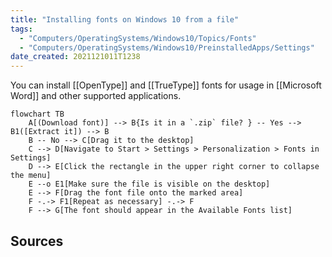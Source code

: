 ```yaml
---
title: "Installing fonts on Windows 10 from a file"
tags:
  - "Computers/OperatingSystems/Windows10/Topics/Fonts"
  - "Computers/OperatingSystems/Windows10/PreinstalledApps/Settings"
date_created: 2021121011T1238
---
```

You can install [[OpenType]] and [[TrueType]] fonts for usage in [[Microsoft Word]] and other supported applications.

```mermaid
flowchart TB
	A[(Download font)] --> B{Is it in a `.zip` file? } -- Yes --> B1([Extract it]) --> B
	B -- No --> C[Drag it to the desktop]
	C --> D[Navigate to Start > Settings > Personalization > Fonts in Settings]
	D --> E[Click the rectangle in the upper right corner to collapse the menu]
	E --o E1[Make sure the file is visible on the desktop]
	E --> F[Drag the font file onto the marked area]
	F -.-> F1[Repeat as necessary] -.-> F
	F --> G[The font should appear in the Available Fonts list]
```

## Sources
